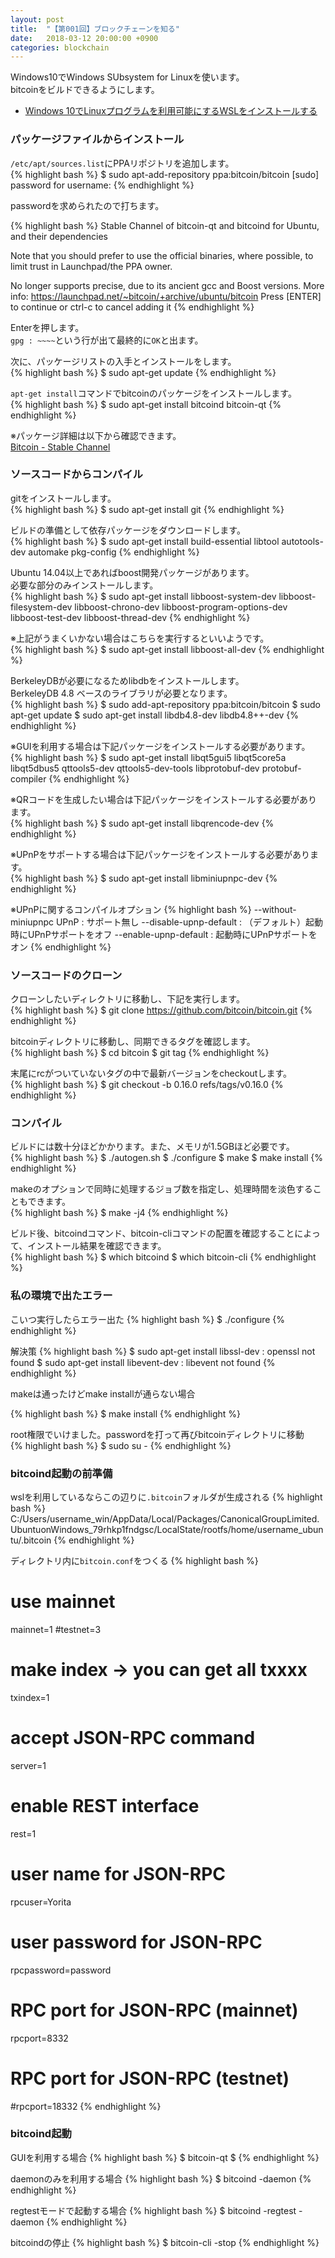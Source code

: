 ```yaml
---
layout: post
title:  "【第001回】ブロックチェーンを知る"
date:   2018-03-12 20:00:00 +0900
categories: blockchain
---
```

Windows10でWindows SUbsystem for Linuxを使います。  
bitcoinをビルドできるようにします。  
- [Windows 10でLinuxプログラムを利用可能にするWSLをインストールする][lnk-01]

### パッケージファイルからインストール
`/etc/apt/sources.list`にPPAリポジトリを追加します。  
{% highlight bash %}
$ sudo apt-add-repository ppa:bitcoin/bitcoin
[sudo] password for username:
{% endhighlight %}

passwordを求められたので打ちます。  

{% highlight bash %}
 Stable Channel of bitcoin-qt and bitcoind for Ubuntu, and their dependencies

Note that you should prefer to use the official binaries, where possible, to limit trust in Launchpad/the PPA owner.

No longer supports precise, due to its ancient gcc and Boost versions.
 More info: https://launchpad.net/~bitcoin/+archive/ubuntu/bitcoin
Press [ENTER] to continue or ctrl-c to cancel adding it
{% endhighlight %}

Enterを押します。  
`gpg : ~~~~`という行が出て最終的に`OK`と出ます。  

次に、パッケージリストの入手とインストールをします。  
{% highlight bash %}
$ sudo apt-get update
{% endhighlight %}

`apt-get install`コマンドでbitcoinのパッケージをインストールします。  
{% highlight bash %}
$ sudo apt-get install bitcoind bitcoin-qt
{% endhighlight %}

※パッケージ詳細は以下から確認できます。  
[Bitcoin - Stable Channel][lnk-01]

### ソースコードからコンパイル

gitをインストールします。  
{% highlight bash %}
$ sudo apt-get install git
{% endhighlight %}

ビルドの準備として依存パッケージをダウンロードします。  
{% highlight bash %}
$ sudo apt-get install build-essential libtool autotools-dev automake pkg-config
{% endhighlight %}

Ubuntu 14.04以上であればboost開発パッケージがあります。  
必要な部分のみインストールします。  
{% highlight bash %}
$ sudo apt-get install libboost-system-dev libboost-filesystem-dev libboost-chrono-dev libboost-program-options-dev libboost-test-dev libboost-thread-dev
{% endhighlight %}

※上記がうまくいかない場合はこちらを実行するといいようです。  
{% highlight bash %}
$ sudo apt-get install libboost-all-dev
{% endhighlight %}

BerkeleyDBが必要になるためlibdbをインストールします。  
BerkeleyDB 4.8 ベースのライブラリが必要となります。  
{% highlight bash %}
$ sudo add-apt-repository ppa:bitcoin/bitcoin
$ sudo apt-get update
$ sudo apt-get install libdb4.8-dev libdb4.8++-dev
{% endhighlight %}

※GUIを利用する場合は下記パッケージをインストールする必要があります。  
{% highlight bash %}
$ sudo apt-get install libqt5gui5 libqt5core5a libqt5dbus5 qttools5-dev qttools5-dev-tools libprotobuf-dev protobuf-compiler
{% endhighlight %}

※QRコードを生成したい場合は下記パッケージをインストールする必要があります。  
{% highlight bash %}
$ sudo apt-get install libqrencode-dev
{% endhighlight %}

※UPnPをサポートする場合は下記パッケージをインストールする必要があります。  
{% highlight bash %}
$ sudo apt-get install libminiupnpc-dev
{% endhighlight %}

※UPnPに関するコンパイルオプション
{% highlight bash %}
--without-miniupnpc UPnP  : サポート無し
--disable-upnp-default    : （デフォルト）起動時にUPnPサポートをオフ
--enable-upnp-default     : 起動時にUPnPサポートをオン
{% endhighlight %}

### ソースコードのクローン

クローンしたいディレクトリに移動し、下記を実行します。  
{% highlight bash %}
$ git clone https://github.com/bitcoin/bitcoin.git
{% endhighlight %}

bitcoinディレクトリに移動し、同期できるタグを確認します。  
{% highlight bash %}
$ cd bitcoin
$ git tag
{% endhighlight %}

末尾にrcがついていないタグの中で最新バージョンをcheckoutします。  
{% highlight bash %}
$ git checkout -b 0.16.0 refs/tags/v0.16.0
{% endhighlight %}

### コンパイル

ビルドには数十分ほどかかります。また、メモリが1.5GBほど必要です。  
{% highlight bash %}
$ ./autogen.sh
$ ./configure
$ make
$ make install
{% endhighlight %}

makeのオプションで同時に処理するジョブ数を指定し、処理時間を淡色することもできます。  
{% highlight bash %}
$ make -j4
{% endhighlight %}

ビルド後、bitcoindコマンド、bitcoin-cliコマンドの配置を確認することによって、インストール結果を確認できます。  
{% highlight bash %}
$ which bitcoind
$ which bitcoin-cli
{% endhighlight %}

### 私の環境で出たエラー

こいつ実行したらエラー出た
{% highlight bash %}
$ ./configure
{% endhighlight %}

解決策
{% highlight bash %}
$ sudo apt-get install libssl-dev     : openssl not found
$ sudo apt-get install libevent-dev   : libevent not found
{% endhighlight %}

makeは通ったけどmake installが通らない場合  

{% highlight bash %}
$ make install
{% endhighlight %}

root権限でいけました。passwordを打って再びbitcoinディレクトリに移動  
{% highlight bash %}
$ sudo su -
{% endhighlight %}

### bitcoind起動の前準備

wslを利用しているならこの辺りに`.bitcoin`フォルダが生成される
{% highlight bash %}
C:/Users/username_win/AppData/Local/Packages/CanonicalGroupLimited.UbuntuonWindows_79rhkp1fndgsc/LocalState/rootfs/home/username_ubuntu/.bitcoin
{% endhighlight %}

ディレクトリ内に`bitcoin.conf`をつくる
{% highlight bash %}
# use mainnet
mainnet=1
#testnet=3
# make index -> you can get all txxxx
txindex=1
# accept JSON-RPC command
server=1
# enable REST interface
rest=1
# user name for JSON-RPC
rpcuser=Yorita
# user password for JSON-RPC
rpcpassword=password
# RPC port for JSON-RPC (mainnet)
rpcport=8332
# RPC port for JSON-RPC (testnet)
#rpcport=18332
{% endhighlight %}

### bitcoind起動

GUIを利用する場合
{% highlight bash %}
$ bitcoin-qt $
{% endhighlight %}

daemonのみを利用する場合
{% highlight bash %}
$ bitcoind -daemon
{% endhighlight %}

regtestモードで起動する場合
{% highlight bash %}
$ bitcoind -regtest -daemon
{% endhighlight %}

bitcoindの停止
{% highlight bash %}
$ bitcoin-cli -stop
{% endhighlight %}



[lnk-01]: http://www.atmarkit.co.jp/ait/articles/1608/08/news039.html
[lnk-02]: https://launchpad.net/~bitcoin/+archive/ubuntu/bitcoin

